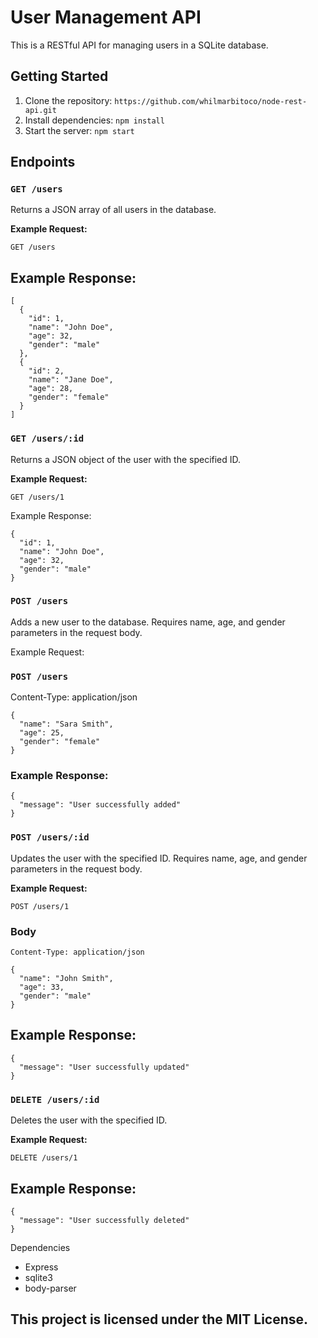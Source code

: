 # User Management API

This is a RESTful API for managing users in a SQLite database.

## Getting Started

1. Clone the repository: 
```https://github.com/whilmarbitoco/node-rest-api.git```
2. Install dependencies: 
```npm install```
3. Start the server: 
```npm start```

## Endpoints

### `GET /users`

Returns a JSON array of all users in the database.

**Example Request:**

```
GET /users
```
## Example Response:

```
[
  {
    "id": 1,
    "name": "John Doe",
    "age": 32,
    "gender": "male"
  },
  {
    "id": 2,
    "name": "Jane Doe",
    "age": 28,
    "gender": "female"
  }
]
```
### `GET /users/:id`

Returns a JSON object of the user with the specified ID.

**Example Request:**


``` 
GET /users/1 
```
Example Response:

```
{
  "id": 1,
  "name": "John Doe",
  "age": 32,
  "gender": "male"
}
```
### ` POST /users `
Adds a new user to the database. Requires name, age, and gender parameters in the request body.

Example Request:

### ` POST /users `


Content-Type: application/json
```
{
  "name": "Sara Smith",
  "age": 25,
  "gender": "female"
}
```
### Example Response:

```
{
  "message": "User successfully added"
}
```

### ` POST /users/:id `
Updates the user with the specified ID. Requires name, age, and gender parameters in the request body.

**Example Request:**

```
POST /users/1
```

### Body
```
Content-Type: application/json

{
  "name": "John Smith",
  "age": 33,
  "gender": "male"
}
```

## Example Response:

```
{
  "message": "User successfully updated"
}
```

### ` DELETE /users/:id `
Deletes the user with the specified ID.

**Example Request:**

```
DELETE /users/1
```
## Example Response:

```
{
  "message": "User successfully deleted"
}
```

Dependencies
- Express
- sqlite3
- body-parser


## This project is licensed under the MIT License.






